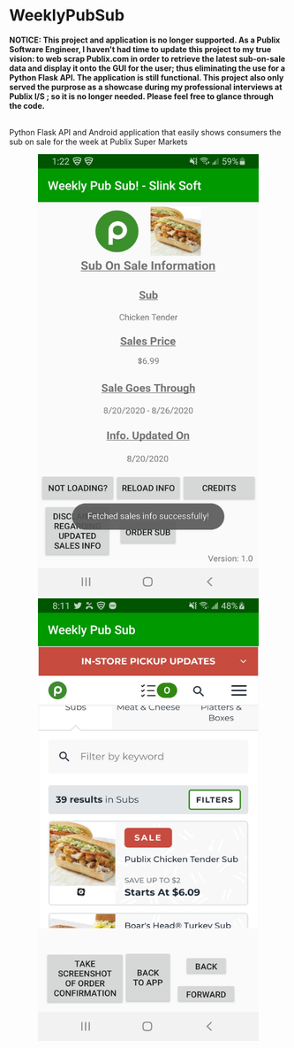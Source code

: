 # WeeklyPubSub

<font><b>NOTICE: This project and application is no longer supported. As a Publix Software Engineer, I haven't had time to update this project to my true vision: to web scrap Publix.com in order to retrieve the latest sub-on-sale data and display it onto the GUI for the user; thus eliminating the use for a Python Flask API. The application is still functional. This project also only served the purprose as a showcase during my professional interviews at Publix I/S ; so it is no longer needed. Please feel free to glance through the code.</b></font>
<br><br>


Python Flask API and Android application that easily shows consumers the sub on sale for the week at Publix Super Markets

<p align=center>
<img src=https://raw.githubusercontent.com/slinksoft/WeeklyPubSub/master/screenshot.jpg width=400 height=800> <img src=https://raw.githubusercontent.com/slinksoft/WeeklyPubSub/master/screenshot2.jpg width=400 height=800>
  </p>
